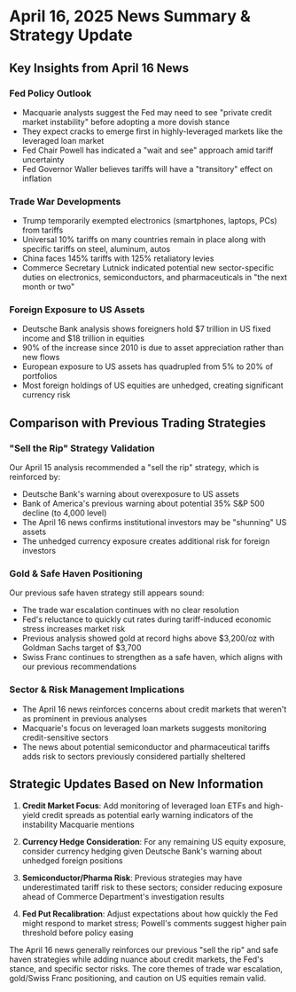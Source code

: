 # April 16, 2025 News Summary & Strategy Update

## Key Insights from April 16 News

### Fed Policy Outlook
- Macquarie analysts suggest the Fed may need to see "private credit market instability" before adopting a more dovish stance
- They expect cracks to emerge first in highly-leveraged markets like the leveraged loan market
- Fed Chair Powell has indicated a "wait and see" approach amid tariff uncertainty
- Fed Governor Waller believes tariffs will have a "transitory" effect on inflation

### Trade War Developments
- Trump temporarily exempted electronics (smartphones, laptops, PCs) from tariffs
- Universal 10% tariffs on many countries remain in place along with specific tariffs on steel, aluminum, autos
- China faces 145% tariffs with 125% retaliatory levies
- Commerce Secretary Lutnick indicated potential new sector-specific duties on electronics, semiconductors, and pharmaceuticals in "the next month or two"

### Foreign Exposure to US Assets
- Deutsche Bank analysis shows foreigners hold $7 trillion in US fixed income and $18 trillion in equities
- 90% of the increase since 2010 is due to asset appreciation rather than new flows
- European exposure to US assets has quadrupled from 5% to 20% of portfolios
- Most foreign holdings of US equities are unhedged, creating significant currency risk

## Comparison with Previous Trading Strategies

### "Sell the Rip" Strategy Validation
Our April 15 analysis recommended a "sell the rip" strategy, which is reinforced by:
- Deutsche Bank's warning about overexposure to US assets
- Bank of America's previous warning about potential 35% S&P 500 decline (to 4,000 level)
- The April 16 news confirms institutional investors may be "shunning" US assets
- The unhedged currency exposure creates additional risk for foreign investors

### Gold & Safe Haven Positioning
Our previous safe haven strategy still appears sound:
- The trade war escalation continues with no clear resolution
- Fed's reluctance to quickly cut rates during tariff-induced economic stress increases market risk
- Previous analysis showed gold at record highs above $3,200/oz with Goldman Sachs target of $3,700
- Swiss Franc continues to strengthen as a safe haven, which aligns with our previous recommendations

### Sector & Risk Management Implications
- The April 16 news reinforces concerns about credit markets that weren't as prominent in previous analyses
- Macquarie's focus on leveraged loan markets suggests monitoring credit-sensitive sectors
- The news about potential semiconductor and pharmaceutical tariffs adds risk to sectors previously considered partially sheltered

## Strategic Updates Based on New Information

1. **Credit Market Focus**: Add monitoring of leveraged loan ETFs and high-yield credit spreads as potential early warning indicators of the instability Macquarie mentions

2. **Currency Hedge Consideration**: For any remaining US equity exposure, consider currency hedging given Deutsche Bank's warning about unhedged foreign positions

3. **Semiconductor/Pharma Risk**: Previous strategies may have underestimated tariff risk to these sectors; consider reducing exposure ahead of Commerce Department's investigation results

4. **Fed Put Recalibration**: Adjust expectations about how quickly the Fed might respond to market stress; Powell's comments suggest higher pain threshold before policy easing

The April 16 news generally reinforces our previous "sell the rip" and safe haven strategies while adding nuance about credit markets, the Fed's stance, and specific sector risks. The core themes of trade war escalation, gold/Swiss Franc positioning, and caution on US equities remain valid.